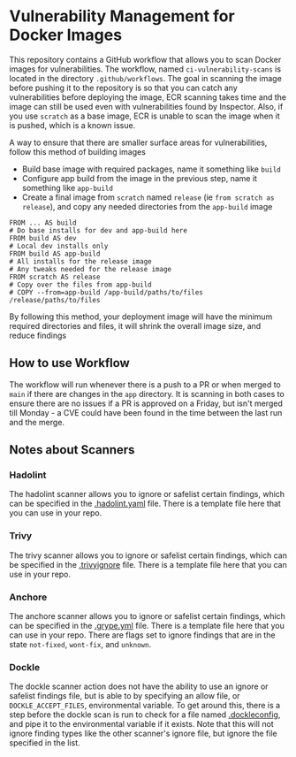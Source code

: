 # Vulnerability Management for Docker Images
This repository contains a GitHub workflow that allows you to scan Docker images for vulnerabilities. The workflow, named `ci-vulnerability-scans` is located in the directory `.github/workflows`. The goal in scanning the image before pushing it to the repository is so that you can catch any vulnerabilities before deploying the image, ECR scanning takes time and the image can still be used even with vulnerabilities found by Inspector. Also, if you use `scratch` as a base image, ECR is unable to scan the image when it is pushed, which is a known issue.

A way to ensure that there are smaller surface areas for vulnerabilities, follow this method of building images
- Build base image with required packages, name it something like `build`
- Configure app build from the image in the previous step, name it something like `app-build`
- Create a final image from `scratch` named `release` (ie `from scratch as release`), and copy any needed directories from the `app-build` image

```
FROM ... AS build
# Do base installs for dev and app-build here
FROM build AS dev
# Local dev installs only
FROM build AS app-build
# All installs for the release image
# Any tweaks needed for the release image
FROM scratch AS release
# Copy over the files from app-build
# COPY --from=app-build /app-build/paths/to/files /release/paths/to/files
```

By following this method, your deployment image will have the minimum required directories and files, it will shrink the overall image size, and reduce findings

## How to use Workflow
The workflow will run whenever there is a push to a PR or when merged to `main` if there are changes in the `app` directory. It is scanning in both cases to ensure there are no issues if a PR is approved on a Friday, but isn't merged till Monday - a CVE could have been found in the time between the last run and the merge.

## Notes about Scanners

### Hadolint
The hadolint scanner allows you to ignore or safelist certain findings, which can be specified in the [.hadolint.yaml](../../.hadolint.yaml) file. There is a template file here that you can use in your repo.

### Trivy
The trivy scanner allows you to ignore or safelist certain findings, which can be specified in the [.trivyignore](../../.trivyignore) file. There is a template file here that you can use in your repo.

### Anchore
The anchore scanner allows you to ignore or safelist certain findings, which can be specified in the [.grype.yml](../../.grype.yml) file. There is a template file here that you can use in your repo. There are flags set to ignore findings that are in the state `not-fixed`, `wont-fix`, and `unknown`.

### Dockle
The dockle scanner action does not have the ability to use an ignore or safelist findings file, but is able to by specifying an allow file, or `DOCKLE_ACCEPT_FILES`, environmental variable. To get around this, there is a step before the dockle scan is run to check for a file named [.dockleconfig](../../.dockleconfig), and pipe it to the environmental variable if it exists. Note that this will not ignore finding types like the other scanner's ignore file, but ignore the file specified in the list.

